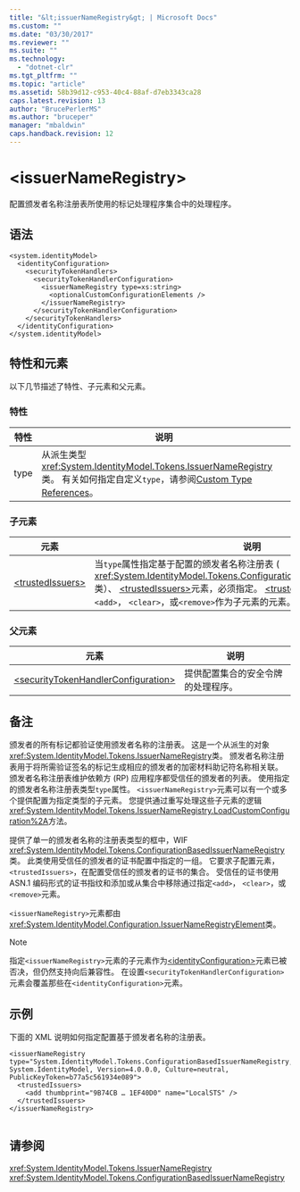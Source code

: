 ```yaml
---
title: "&lt;issuerNameRegistry&gt; | Microsoft Docs"
ms.custom: ""
ms.date: "03/30/2017"
ms.reviewer: ""
ms.suite: ""
ms.technology: 
  - "dotnet-clr"
ms.tgt_pltfrm: ""
ms.topic: "article"
ms.assetid: 58b39d12-c953-40c4-88af-d7eb3343ca28
caps.latest.revision: 13
author: "BrucePerlerMS"
ms.author: "bruceper"
manager: "mbaldwin"
caps.handback.revision: 12
---
```

# &lt;issuerNameRegistry&gt;
配置颁发者名称注册表所使用的标记处理程序集合中的处理程序。  
  
## 语法  
  
```  
<system.identityModel>  
  <identityConfiguration>  
    <securityTokenHandlers>  
      <securityTokenHandlerConfiguration>  
        <issuerNameRegistry type=xs:string>  
          <optionalCustomConfigurationElements />  
        </issuerNameRegistry>  
      </securityTokenHandlerConfiguration>  
    </securityTokenHandlers>  
  </identityConfiguration>  
</system.identityModel>  
```  
  
## 特性和元素  
 以下几节描述了特性、子元素和父元素。  
  
### 特性  
  
|特性|说明|  
|--------|--------|  
|type|从派生类型<xref:System.IdentityModel.Tokens.IssuerNameRegistry>类。  有关如何指定自定义`type`，请参阅[Custom Type References](../../../../../docs/framework/configure-apps/file-schema/windows-workflow-foundation/index.md#BKMK_CustomTypeReferences)。|  
  
### 子元素  
  
|元素|说明|  
|--------|--------|  
|[\<trustedIssuers\>](../../../../../docs/framework/configure-apps/file-schema/windows-identity-foundation/trustedissuers.md)|当`type`属性指定基于配置的颁发者名称注册表 \( <xref:System.IdentityModel.Tokens.ConfigurationBasedIssuerNameRegistry>类）、 [\<trustedIssuers\>](../../../../../docs/framework/configure-apps/file-schema/windows-identity-foundation/trustedissuers.md)元素，必须指定。  [\<trustedIssuers\>](../../../../../docs/framework/configure-apps/file-schema/windows-identity-foundation/trustedissuers.md)元素可以采用`<add>`， `<clear>`，或`<remove>`作为子元素的元素。|  
  
### 父元素  
  
|元素|说明|  
|--------|--------|  
|[\<securityTokenHandlerConfiguration\>](../../../../../docs/framework/configure-apps/file-schema/windows-identity-foundation/securitytokenhandlerconfiguration.md)|提供配置集合的安全令牌的处理程序。|  
  
## 备注  
 颁发者的所有标记都验证使用颁发者名称的注册表。  这是一个从派生的对象<xref:System.IdentityModel.Tokens.IssuerNameRegistry>类。  颁发者名称注册表用于将所需验证签名的标记生成相应的颁发者的加密材料助记符名称相关联。  颁发者名称注册表维护依赖方 \(RP\) 应用程序都受信任的颁发者的列表。  使用指定的颁发者名称注册表类型`type`属性。  `<issuerNameRegistry>`元素可以有一个或多个提供配置为指定类型的子元素。  您提供通过重写处理这些子元素的逻辑<xref:System.IdentityModel.Tokens.IssuerNameRegistry.LoadCustomConfiguration%2A>方法。  
  
 提供了单一的颁发者名称的注册表类型的框中，WIF <xref:System.IdentityModel.Tokens.ConfigurationBasedIssuerNameRegistry>类。  此类使用受信任的颁发者的证书配置中指定的一组。  它要求子配置元素， `<trustedIssuers>`，在配置受信任的颁发者的证书的集合。  受信任的证书使用 ASN.1 编码形式的证书指纹和添加或从集合中移除通过指定`<add>`， `<clear>`，或`<remove>`元素。  
  
 `<issuerNameRegistry>`元素都由<xref:System.IdentityModel.Configuration.IssuerNameRegistryElement>类。  
  
> [!NOTE]
>  指定`<issuerNameRegistry>`元素的子元素作为[\<identityConfiguration\>](../../../../../docs/framework/configure-apps/file-schema/windows-identity-foundation/identityconfiguration.md)元素已被否决，但仍然支持向后兼容性。  在设置`<securityTokenHandlerConfiguration>`元素会覆盖那些在`<identityConfiguration>`元素。  
  
## 示例  
 下面的 XML 说明如何指定配置基于颁发者名称的注册表。  
  
```  
<issuerNameRegistry type="System.IdentityModel.Tokens.ConfigurationBasedIssuerNameRegistry, System.IdentityModel, Version=4.0.0.0, Culture=neutral, PublicKeyToken=b77a5c561934e089">  
  <trustedIssuers>  
    <add thumbprint="9B74CB … 1EF40D0" name="LocalSTS" />  
  </trustedIssuers>  
</issuerNameRegistry>  
  
```  
  
## 请参阅  
 <xref:System.IdentityModel.Tokens.IssuerNameRegistry>   
 <xref:System.IdentityModel.Tokens.ConfigurationBasedIssuerNameRegistry>